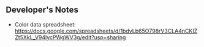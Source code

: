 

## Developer's Notes

* Color data spreadsheet: https://docs.google.com/spreadsheets/d/1bdvLb65O798rV3CLA4nCKIZZt5XkL_V94lycPWgWV3g/edit?usp=sharing

